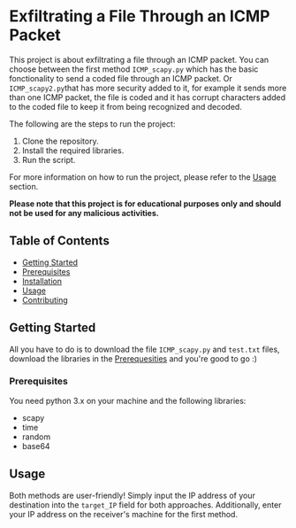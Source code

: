 # Exfiltrating a File Through an ICMP Packet

This project is about exfiltrating a file through an ICMP packet. You can choose between the first method `ICMP_scapy.py` which has the basic fonctionality to send a coded file through an ICMP packet. Or `ICMP_scapy2.py`that has more security added to it, for example it sends more than one ICMP packet, the file is coded and it has corrupt characters added to the coded file to keep it from being recognized and decoded.

The following are the steps to run the project:

1. Clone the repository.
2. Install the required libraries.
3. Run the script.

For more information on how to run the project, please refer to the [Usage](#usage) section.

**Please note that this project is for educational purposes only and should not be used for any malicious activities.**

## Table of Contents

- [Getting Started](#getting-started)
- [Prerequisites](#prerequisites)
- [Installation](#installation)
- [Usage](#usage)
- [Contributing](#contributing)

## Getting Started

All you have to do is to download the file `ICMP_scapy.py` and `test.txt` files, download the libraries in the 
[Prerequesities](#prerequisites) and you're good to go :)

### Prerequisites

You need python 3.x on your machine and the following libraries:
 - scapy
 - time
 - random
 - base64

## Usage

Both methods are user-friendly! Simply input the IP address of your destination into the `target_IP` field for both approaches. Additionally, enter your IP address on the receiver's machine for the first method.

